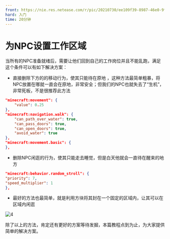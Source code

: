 ```yaml
---
front: https://nie.res.netease.com/r/pic/20210730/ee109f39-8987-46e0-9fe7-40ebb23060fa.png
hard: 入门
time: 20分钟
---
```


#  为NPC设置工作区域

当所有的NPC准备就绪后，需要让他们回到自己的工作岗位并且不能乱跑，满足这个条件可以有如下解决方案：

- 直接删除下方的的移动行为，使其只能待在原地 ，这种方法最简单粗暴，将NPC放置在哪就一直会在原地，非常安全；但我们的NPC也就失去了“生机”，非常死板，不是很推荐此方法

```json
"minecraft:movement": {
    "value": 0.25
},
"minecraft:navigation.walk": {
    "can_path_over_water": true,
    "can_pass_doors": true,
    "can_open_doors": true,
    "avoid_water": true
},
"minecraft:movement.basic": {
},
```

- 删除NPC闲逛的行为，使其只能走去睡觉，但是白天他就会一直待在醒来的地方

```json
"minecraft:behavior.random_stroll": {
"priority": 7,
"speed_multiplier": 1
},
```

- 最好的方法也最简单，就是利用方块将其封在一个固定的区域内，让其可以在区域内闲逛

![4](./images/7.gif)

除了以上的方法，肯定还有更好的方案等待发掘，本篇教程点到为止，为大家提供简单的解决方案。









